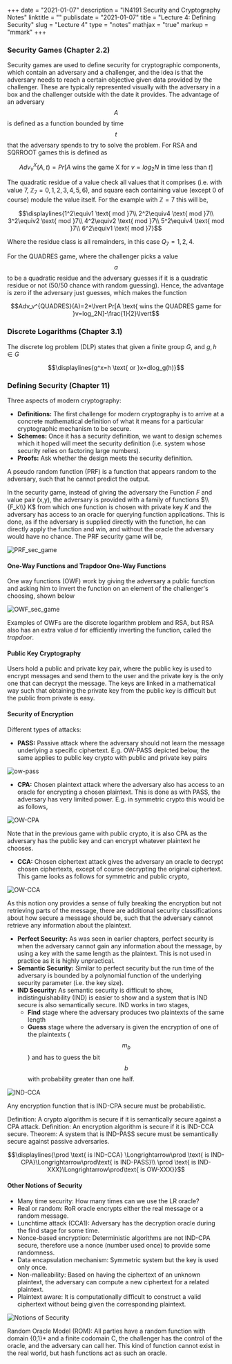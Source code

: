 +++
date = "2021-01-07"
description = "IN4191 Security and Cryptography Notes"
linktitle = ""
publisdate = "2021-01-07"
title = "Lecture 4: Defining Security"
slug = "Lecture 4"
type = "notes"
mathjax = "true"
markup = "mmark"
+++

### Security Games (Chapter 2.2)

Security games are used to define security for cryptographic components, which contain an adversary and a challenger, and the idea is that the adversary needs to reach a certain objective given data provided by the challenger. These are typically represented visually with the adversary in a box and the challenger outside with the date it provides. The advantage of an adversary $$A$$ is defined as a function bounded by time $$t$$ that the adversary spends to try to solve the problem. For RSA and SQRROOT games this is defined as

$$Adv_v^X(A,t)=Pr[A \text{ wins the game X for }v=log_2N \text{ in time less than }t]$$

The quadratic residue of a value check all values that it comprises (i.e. with value 7, $\mathbb{Z}_7={0,1,2,3,4,5,6}$), and square each containing value (except 0 of course) module the value itself. For the example with $\mathbb{Z}=7$ this will be,

$$\displaylines{1^2\equiv1 \text{ mod }7\\
2^2\equiv4 \text{ mod }7\\
3^2\equiv2 \text{ mod }7\\
4^2\equiv2 \text{ mod }7\\
5^2\equiv4 \text{ mod }7\\
6^2\equiv1 \text{ mod }7}$$

Where the residue class is all remainders, in this case $Q_7={1,2,4}$.

For the QUADRES game, where the challenger picks a value $$a$$ to be a quadratic residue and the adversary guesses if it is a quadratic residue or not (50/50 chance with random guessing). Hence, the advantage is zero if the adversary just guesses, which makes the function

$$Adv_v^{QUADRES}(A)=2*\lvert Pr[A \text{ wins the QUADRES game for }v=log_2N]-\frac{1}{2}\lvert$$

### Discrete Logarithms (Chapter 3.1)

The discrete log problem (DLP) states that given a finite group $G$, and $g,h \in G$

$$\displaylines{g^x=h
\text{ or }x=dlog_g(h)}$$

### Defining Security (Chapter 11)

Three aspects of modern cryptography:

- **Definitions:** The first challenge for modern cryptography is to arrive at a concrete mathematical definition of what it means for a particular cryptographic mechanism to be secure.
- **Schemes:** Once it has a security definition, we want to design schemes which it hoped will meet the security definition (i.e. system whose security relies on factoring large numbers).
- **Proofs:** Ask whether the design meets the security definition.

A pseudo random function (PRF) is a function that appears random to the adversary, such that he cannot predict the output.

In the security game, instead of giving the adversary the Function $F$ and value pair (x,y), the adversary is provided with a family of functions $\\{F_k\\} K$ from which one function is chosen with private key $K$ and the adversary has access to an oracle for querying function applications. This is done, as if the adversary is supplied directly with the function, he can directly apply the function and win, and without the oracle the adversary would have no chance. The PRF security game will be,

![PRF_sec_game](/images/IN4191/PRF_sec_game.png)

#### One-Way Functions and Trapdoor One-Way Functions

One way functions (OWF) work by giving the adversary a public function and asking him to invert the function on an element of the challenger's choosing, shown below

![OWF_sec_game](/images/IN4191/OWF_sec_game.png)

Examples of OWFs are the discrete logarithm problem and RSA, but RSA also has an extra value $d$ for efficiently inverting the function, called the _trapdoor_.

#### Public Key Cryptography

Users hold a public and private key pair, where the public key is used to encrypt messages and send them to the user and the private key is the only one that can decrypt the message. The keys are linked in a mathematical way such that obtaining the private key from the public key is difficult but the public from private is easy.

#### Security of Encryption

Different types of attacks:

- **PASS:** Passive attack where the adversary should not learn the message underlying a specific ciphertext. E.g. OW-PASS depicted below, the same applies to public key crypto with public and private key pairs

![ow-pass](/images/IN4191/OW_PASS.png)

- **CPA:** Chosen plaintext attack where the adversary also has access to an oracle for encrypting a chosen plaintext. This is done as with PASS, the adversary has very limited power.
E.g. in symmetric crypto this would be as follows,

![OW-CPA](/images/IN4191/OW_CPA.png)

Note that in the previous game with public crypto, it is also CPA as the adversary has the public key and can encrypt whatever plaintext he chooses.

- **CCA:** Chosen ciphertext attack gives the adversary an oracle to decrypt chosen ciphertexts, except of course decrypting the original ciphertext. This game looks as follows for symmetric and public crypto,

![OW-CCA](/images/IN4191/OW-CCA.png)

As this notion ony provides a sense of fully breaking the encryption but not retrieving parts of the message, there are additional security classifications about how secure a message should be, such that the adversary cannot retrieve any information about the plaintext.

- **Perfect Security:** As was seen in earlier chapters, perfect security is when the adversary cannot gain any information about the message, by using a key with the same length as the plaintext. This is not used in practice as it is highly unpractical.
- **Semantic Security:** Similar to perfect security but the run time of the adversary is bounded by a polynomial function of the underlying security parameter (i.e. the key size).
- **IND Security:** As semantic security is difficult to show, indistinguishability (IND) is easier to show and a system that is IND secure is also semantically secure. IND works in two stages,
  - **Find** stage where the adversary produces two plaintexts of the same length
  - **Guess** stage where the adversary is given the encryption of one of the plaintexts ($$m_b$$) and has to guess the bit $$b$$ with probability greater than one half.

![IND-CCA](/images/IN4191/IND-CCA.png)

Any encryption function that is IND-CPA secure must be probabilistic.

Definition: A crypto algorithm is secure if it is semantically secure against a CPA attack.
Definition: An encryption algorithm is secure if it is IND-CCA secure.
Theorem: A system that is IND-PASS secure must be semantically secure against passive adversaries.

$$\displaylines{\prod \text{ is IND-CCA} \Longrightarrow\prod \text{ is IND-CPA}\Longrightarrow\prod\text{ is IND-PASS}\\ \prod \text{ is IND-XXX}\Longrightarrow\prod\text{ is OW-XXX}}$$

#### Other Notions of Security

- Many time security: How many times can we use the LR oracle?
- Real or random: RoR oracle encrypts either the real message or a random message.
- Lunchtime attack (CCA1): Adversary has the decryption oracle during the find stage for some time.
- Nonce-based encryption: Deterministic algorithms are not IND-CPA secure, therefore use a nonce (number used once) to provide some randomness.
- Data encapsulation mechanism: Symmetric system but the key is used only once.
- Non-malleability: Based on having the ciphertext of an unknown plaintext, the adversary can compute a new ciphertext for a related plaintext.
- Plaintext aware: It is computationally difficult to construct a valid ciphertext without being given the corresponding plaintext.

![Notions of Security](/images/IN4191/NotionsOfSec.png)

Random Oracle Model (ROM): All parties have a random function with domain {0,1}* and a finite codomain C, the challenger has the control of the oracle, and the adversary can call her. This kind of function cannot exist in the real world, but hash functions act as such an oracle.
